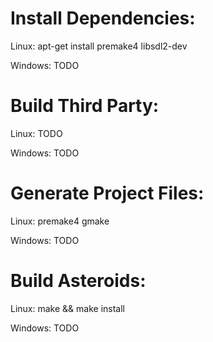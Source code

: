 Install Dependencies:
=====
Linux:
    apt-get install premake4 libsdl2-dev 

Windows:
    TODO

Build Third Party:
=====
Linux:
    TODO

Windows:
    TODO

Generate Project Files:
=====
Linux:
    premake4 gmake

Windows:
    TODO


Build Asteroids:
=====
Linux:
    make && make install

Windows:
    TODO

